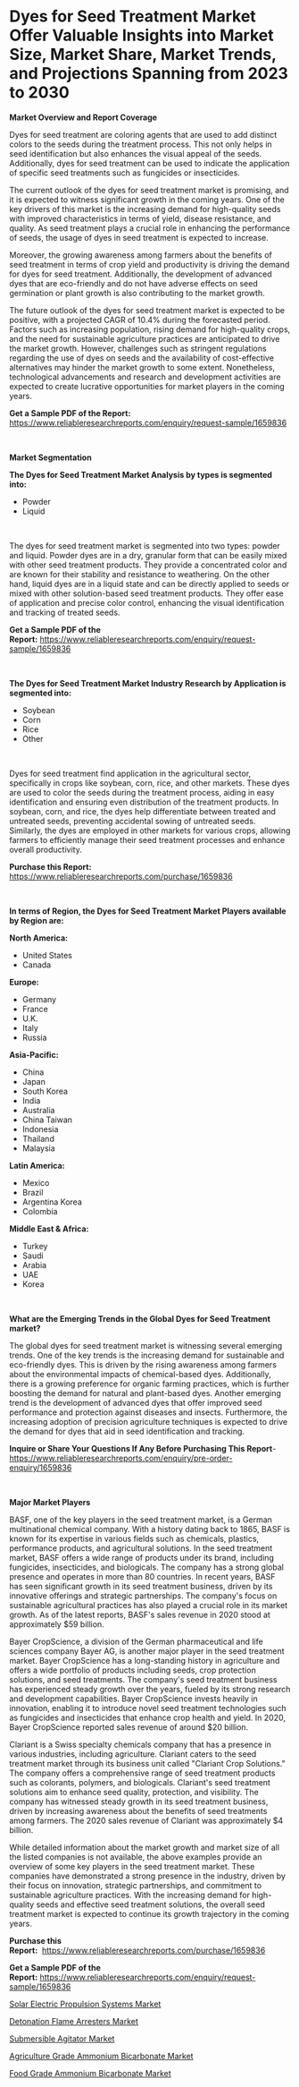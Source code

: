 <p><h1>Dyes for Seed Treatment Market Offer Valuable Insights into Market Size, Market Share, Market Trends, and Projections Spanning from 2023 to 2030</h1></p><p><strong>Market Overview and Report Coverage</strong></p>
<p><p>Dyes for seed treatment are coloring agents that are used to add distinct colors to the seeds during the treatment process. This not only helps in seed identification but also enhances the visual appeal of the seeds. Additionally, dyes for seed treatment can be used to indicate the application of specific seed treatments such as fungicides or insecticides.</p><p>The current outlook of the dyes for seed treatment market is promising, and it is expected to witness significant growth in the coming years. One of the key drivers of this market is the increasing demand for high-quality seeds with improved characteristics in terms of yield, disease resistance, and quality. As seed treatment plays a crucial role in enhancing the performance of seeds, the usage of dyes in seed treatment is expected to increase.</p><p>Moreover, the growing awareness among farmers about the benefits of seed treatment in terms of crop yield and productivity is driving the demand for dyes for seed treatment. Additionally, the development of advanced dyes that are eco-friendly and do not have adverse effects on seed germination or plant growth is also contributing to the market growth.</p><p>The future outlook of the dyes for seed treatment market is expected to be positive, with a projected CAGR of 10.4% during the forecasted period. Factors such as increasing population, rising demand for high-quality crops, and the need for sustainable agriculture practices are anticipated to drive the market growth. However, challenges such as stringent regulations regarding the use of dyes on seeds and the availability of cost-effective alternatives may hinder the market growth to some extent. Nonetheless, technological advancements and research and development activities are expected to create lucrative opportunities for market players in the coming years.</p></p>
<p><strong>Get a Sample PDF of the Report:</strong> <a href="https://www.reliableresearchreports.com/enquiry/request-sample/1659836">https://www.reliableresearchreports.com/enquiry/request-sample/1659836</a></p>
<p>&nbsp;</p>
<p><strong>Market Segmentation</strong></p>
<p><strong>The Dyes for Seed Treatment Market Analysis by types is segmented into:</strong></p>
<p><ul><li>Powder</li><li>Liquid</li></ul></p>
<p>&nbsp;</p>
<p><p>The dyes for seed treatment market is segmented into two types: powder and liquid. Powder dyes are in a dry, granular form that can be easily mixed with other seed treatment products. They provide a concentrated color and are known for their stability and resistance to weathering. On the other hand, liquid dyes are in a liquid state and can be directly applied to seeds or mixed with other solution-based seed treatment products. They offer ease of application and precise color control, enhancing the visual identification and tracking of treated seeds.</p></p>
<p><strong>Get a Sample PDF of the Report:</strong>&nbsp;<a href="https://www.reliableresearchreports.com/enquiry/request-sample/1659836">https://www.reliableresearchreports.com/enquiry/request-sample/1659836</a></p>
<p>&nbsp;</p>
<p><strong>The Dyes for Seed Treatment Market Industry Research by Application is segmented into:</strong></p>
<p><ul><li>Soybean</li><li>Corn</li><li>Rice</li><li>Other</li></ul></p>
<p>&nbsp;</p>
<p><p>Dyes for seed treatment find application in the agricultural sector, specifically in crops like soybean, corn, rice, and other markets. These dyes are used to color the seeds during the treatment process, aiding in easy identification and ensuring even distribution of the treatment products. In soybean, corn, and rice, the dyes help differentiate between treated and untreated seeds, preventing accidental sowing of untreated seeds. Similarly, the dyes are employed in other markets for various crops, allowing farmers to efficiently manage their seed treatment processes and enhance overall productivity.</p></p>
<p><strong>Purchase this Report:</strong>&nbsp; <a href="https://www.reliableresearchreports.com/purchase/1659836">https://www.reliableresearchreports.com/purchase/1659836</a></p>
<p>&nbsp;</p>
<p><strong>In terms of Region, the Dyes for Seed Treatment Market Players available by Region are:</strong></p>
<p>
    <p> <strong> North America: </strong>
        <ul>
            <li>United States</li>
            <li>Canada</li>
        </ul>
        </p> 
    <p> <strong> Europe: </strong>
        <ul>
            <li>Germany</li>
            <li>France</li>
            <li>U.K.</li>
            <li>Italy</li>
            <li>Russia</li>
        </ul>
        </p> 
    <p> <strong> Asia-Pacific: </strong>
        <ul>
            <li>China</li>
            <li>Japan</li>
            <li>South Korea</li>
            <li>India</li>
            <li>Australia</li>
            <li>China Taiwan</li>
            <li>Indonesia</li>
            <li>Thailand</li>
            <li>Malaysia</li>
        </ul>
        </p> 
    <p> <strong> Latin America: </strong>
        <ul>
            <li>Mexico</li>
            <li>Brazil</li>
            <li>Argentina Korea</li>
            <li>Colombia</li>
        </ul>
        </p> 
    <p> <strong> Middle East & Africa: </strong>
        <ul>
            <li>Turkey</li>
            <li>Saudi</li>
            <li>Arabia</li>
            <li>UAE</li>
            <li>Korea</li>
        </ul>
    </p>
    </p>
<p>&nbsp;</p>
<p><strong>What are the Emerging Trends in the Global Dyes for Seed Treatment market?</strong></p>
<p><p>The global dyes for seed treatment market is witnessing several emerging trends. One of the key trends is the increasing demand for sustainable and eco-friendly dyes. This is driven by the rising awareness among farmers about the environmental impacts of chemical-based dyes. Additionally, there is a growing preference for organic farming practices, which is further boosting the demand for natural and plant-based dyes. Another emerging trend is the development of advanced dyes that offer improved seed performance and protection against diseases and insects. Furthermore, the increasing adoption of precision agriculture techniques is expected to drive the demand for dyes that aid in seed identification and tracking.</p></p>
<p><strong>Inquire or Share Your Questions If Any Before Purchasing This Report</strong>- <a href="https://www.reliableresearchreports.com/enquiry/pre-order-enquiry/1659836">https://www.reliableresearchreports.com/enquiry/pre-order-enquiry/1659836</a></p>
<p>&nbsp;</p>
<p><strong>Major Market Players</strong></p>
<p><p>BASF, one of the key players in the seed treatment market, is a German multinational chemical company. With a history dating back to 1865, BASF is known for its expertise in various fields such as chemicals, plastics, performance products, and agricultural solutions. In the seed treatment market, BASF offers a wide range of products under its brand, including fungicides, insecticides, and biologicals. The company has a strong global presence and operates in more than 80 countries. In recent years, BASF has seen significant growth in its seed treatment business, driven by its innovative offerings and strategic partnerships. The company's focus on sustainable agricultural practices has also played a crucial role in its market growth. As of the latest reports, BASF's sales revenue in 2020 stood at approximately $59 billion.</p><p>Bayer CropScience, a division of the German pharmaceutical and life sciences company Bayer AG, is another major player in the seed treatment market. Bayer CropScience has a long-standing history in agriculture and offers a wide portfolio of products including seeds, crop protection solutions, and seed treatments. The company's seed treatment business has experienced steady growth over the years, fueled by its strong research and development capabilities. Bayer CropScience invests heavily in innovation, enabling it to introduce novel seed treatment technologies such as fungicides and insecticides that enhance crop health and yield. In 2020, Bayer CropScience reported sales revenue of around $20 billion.</p><p>Clariant is a Swiss specialty chemicals company that has a presence in various industries, including agriculture. Clariant caters to the seed treatment market through its business unit called "Clariant Crop Solutions." The company offers a comprehensive range of seed treatment products such as colorants, polymers, and biologicals. Clariant's seed treatment solutions aim to enhance seed quality, protection, and visibility. The company has witnessed steady growth in its seed treatment business, driven by increasing awareness about the benefits of seed treatments among farmers. The 2020 sales revenue of Clariant was approximately $4 billion.</p><p>While detailed information about the market growth and market size of all the listed companies is not available, the above examples provide an overview of some key players in the seed treatment market. These companies have demonstrated a strong presence in the industry, driven by their focus on innovation, strategic partnerships, and commitment to sustainable agriculture practices. With the increasing demand for high-quality seeds and effective seed treatment solutions, the overall seed treatment market is expected to continue its growth trajectory in the coming years.</p></p>
<p><strong>Purchase this Report:</strong>&nbsp;&nbsp;<a href="https://www.reliableresearchreports.com/purchase/1659836">https://www.reliableresearchreports.com/purchase/1659836</a></p>
<p></p>
<p><strong>Get a Sample PDF of the Report:</strong>&nbsp;<a href="https://www.reliableresearchreports.com/enquiry/request-sample/1659836">https://www.reliableresearchreports.com/enquiry/request-sample/1659836</a></p>
<p><p><a href="https://www.linkedin.com/pulse/solar-electric-propulsion-systems-market-size-2023-2030/">Solar Electric Propulsion Systems Market</a></p><p><a href="https://medium.com/@rosaerluke/detonation-flame-arresters-market-size-growth-forecast-2023-2030-72d1a63b552c">Detonation Flame Arresters Market</a></p><p><a href="https://medium.com/@adolfoadams1988/submersible-agitator-market-size-growth-forecast-2023-2030-026d18296b2f">Submersible Agitator Market</a></p><p><a href="https://www.linkedin.com/pulse/agriculture-grade-ammonium-bicarbonate-market-research/">Agriculture Grade Ammonium Bicarbonate Market</a></p><p><a href="https://www.linkedin.com/pulse/food-grade-ammonium-bicarbonate-market-size-2023-2030-global/">Food Grade Ammonium Bicarbonate Market</a></p></p>